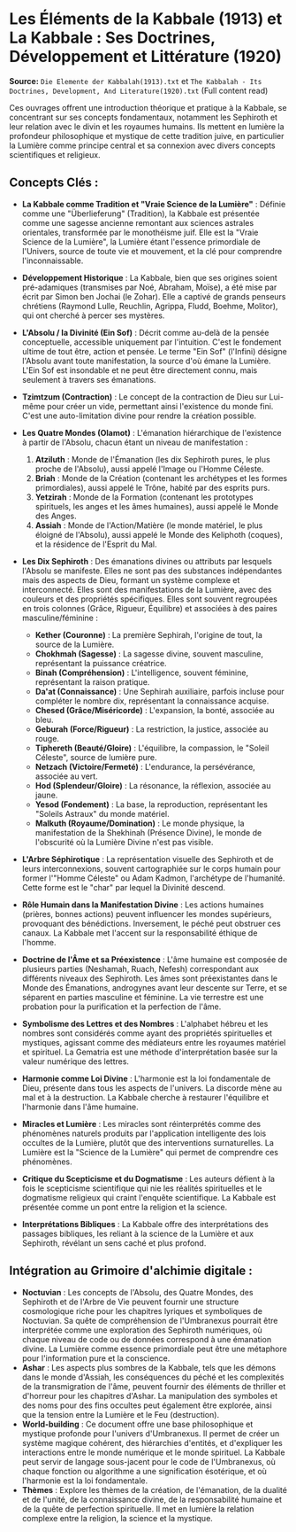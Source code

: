 # Les Éléments de la Kabbale (1913) et La Kabbale : Ses Doctrines, Développement et Littérature (1920)

**Source:** `Die Elemente der Kabbalah(1913).txt` et `The Kabbalah - Its Doctrines, Development, And Literature(1920).txt` (Full content read)

Ces ouvrages offrent une introduction théorique et pratique à la Kabbale, se concentrant sur ses concepts fondamentaux, notamment les Sephiroth et leur relation avec le divin et les royaumes humains. Ils mettent en lumière la profondeur philosophique et mystique de cette tradition juive, en particulier la Lumière comme principe central et sa connexion avec divers concepts scientifiques et religieux.

## Concepts Clés :

*   **La Kabbale comme Tradition et "Vraie Science de la Lumière"** : Définie comme une "Überlieferung" (Tradition), la Kabbale est présentée comme une sagesse ancienne remontant aux sciences astrales orientales, transformée par le monothéisme juif. Elle est la "Vraie Science de la Lumière", la Lumière étant l'essence primordiale de l'Univers, source de toute vie et mouvement, et la clé pour comprendre l'inconnaissable.

*   **Développement Historique** : La Kabbale, bien que ses origines soient pré-adamiques (transmises par Noé, Abraham, Moïse), a été mise par écrit par Simon ben Jochai (le Zohar). Elle a captivé de grands penseurs chrétiens (Raymond Lulle, Reuchlin, Agrippa, Fludd, Boehme, Molitor), qui ont cherché à percer ses mystères.

*   **L'Absolu / la Divinité (Ein Sof)** : Décrit comme au-delà de la pensée conceptuelle, accessible uniquement par l'intuition. C'est le fondement ultime de tout être, action et pensée. Le terme "Ein Sof" (l'Infini) désigne l'Absolu avant toute manifestation, la source d'où émane la Lumière. L'Ein Sof est insondable et ne peut être directement connu, mais seulement à travers ses émanations.

*   **Tzimtzum (Contraction)** : Le concept de la contraction de Dieu sur Lui-même pour créer un vide, permettant ainsi l'existence du monde fini. C'est une auto-limitation divine pour rendre la création possible.

*   **Les Quatre Mondes (Olamot)** : L'émanation hiérarchique de l'existence à partir de l'Absolu, chacun étant un niveau de manifestation :
    1.  **Atziluth** : Monde de l'Émanation (les dix Sephiroth pures, le plus proche de l'Absolu), aussi appelé l'Image ou l'Homme Céleste.
    2.  **Briah** : Monde de la Création (contenant les archétypes et les formes primordiales), aussi appelé le Trône, habité par des esprits purs.
    3.  **Yetzirah** : Monde de la Formation (contenant les prototypes spirituels, les anges et les âmes humaines), aussi appelé le Monde des Anges.
    4.  **Assiah** : Monde de l'Action/Matière (le monde matériel, le plus éloigné de l'Absolu), aussi appelé le Monde des Keliphoth (coques), et la résidence de l'Esprit du Mal.

*   **Les Dix Sephiroth** : Des émanations divines ou attributs par lesquels l'Absolu se manifeste. Elles ne sont pas des substances indépendantes mais des aspects de Dieu, formant un système complexe et interconnecté. Elles sont des manifestations de la Lumière, avec des couleurs et des propriétés spécifiques. Elles sont souvent regroupées en trois colonnes (Grâce, Rigueur, Équilibre) et associées à des paires masculine/féminine :
    *   **Kether (Couronne)** : La première Sephirah, l'origine de tout, la source de la Lumière.
    *   **Chokhmah (Sagesse)** : La sagesse divine, souvent masculine, représentant la puissance créatrice.
    *   **Binah (Compréhension)** : L'intelligence, souvent féminine, représentant la raison pratique.
    *   **Da'at (Connaissance)** : Une Sephirah auxiliaire, parfois incluse pour compléter le nombre dix, représentant la connaissance acquise.
    *   **Chesed (Grâce/Miséricorde)** : L'expansion, la bonté, associée au bleu.
    *   **Geburah (Force/Rigueur)** : La restriction, la justice, associée au rouge.
    *   **Tiphereth (Beauté/Gloire)** : L'équilibre, la compassion, le "Soleil Céleste", source de lumière pure.
    *   **Netzach (Victoire/Fermeté)** : L'endurance, la persévérance, associée au vert.
    *   **Hod (Splendeur/Gloire)** : La résonance, la réflexion, associée au jaune.
    *   **Yesod (Fondement)** : La base, la reproduction, représentant les "Soleils Astraux" du monde matériel.
    *   **Malkuth (Royaume/Domination)** : Le monde physique, la manifestation de la Shekhinah (Présence Divine), le monde de l'obscurité où la Lumière Divine n'est pas visible.

*   **L'Arbre Séphirotique** : La représentation visuelle des Sephiroth et de leurs interconnexions, souvent cartographiée sur le corps humain pour former l'"Homme Céleste" ou Adam Kadmon, l'archétype de l'humanité. Cette forme est le "char" par lequel la Divinité descend.

*   **Rôle Humain dans la Manifestation Divine** : Les actions humaines (prières, bonnes actions) peuvent influencer les mondes supérieurs, provoquant des bénédictions. Inversement, le péché peut obstruer ces canaux. La Kabbale met l'accent sur la responsabilité éthique de l'homme.

*   **Doctrine de l'Âme et sa Préexistence** : L'âme humaine est composée de plusieurs parties (Neshamah, Ruach, Nefesh) correspondant aux différents niveaux des Sephiroth. Les âmes sont préexistantes dans le Monde des Émanations, androgynes avant leur descente sur Terre, et se séparent en parties masculine et féminine. La vie terrestre est une probation pour la purification et la perfection de l'âme.

*   **Symbolisme des Lettres et des Nombres** : L'alphabet hébreu et les nombres sont considérés comme ayant des propriétés spirituelles et mystiques, agissant comme des médiateurs entre les royaumes matériel et spirituel. La Gematria est une méthode d'interprétation basée sur la valeur numérique des lettres.

*   **Harmonie comme Loi Divine** : L'harmonie est la loi fondamentale de Dieu, présente dans tous les aspects de l'univers. La discorde mène au mal et à la destruction. La Kabbale cherche à restaurer l'équilibre et l'harmonie dans l'âme humaine.

*   **Miracles et Lumière** : Les miracles sont réinterprétés comme des phénomènes naturels produits par l'application intelligente des lois occultes de la Lumière, plutôt que des interventions surnaturelles. La Lumière est la "Science de la Lumière" qui permet de comprendre ces phénomènes.

*   **Critique du Scepticisme et du Dogmatisme** : Les auteurs défient à la fois le scepticisme scientifique qui nie les réalités spirituelles et le dogmatisme religieux qui craint l'enquête scientifique. La Kabbale est présentée comme un pont entre la religion et la science.

*   **Interprétations Bibliques** : La Kabbale offre des interprétations des passages bibliques, les reliant à la science de la Lumière et aux Sephiroth, révélant un sens caché et plus profond.

## Intégration au Grimoire d'alchimie digitale :

*   **Noctuvian** : Les concepts de l'Absolu, des Quatre Mondes, des Sephiroth et de l'Arbre de Vie peuvent fournir une structure cosmologique riche pour les chapitres lyriques et symboliques de Noctuvian. Sa quête de compréhension de l'Umbranexus pourrait être interprétée comme une exploration des Sephiroth numériques, où chaque niveau de code ou de données correspond à une émanation divine. La Lumière comme essence primordiale peut être une métaphore pour l'information pure et la conscience.
*   **Ashar** : Les aspects plus sombres de la Kabbale, tels que les démons dans le monde d'Assiah, les conséquences du péché et les complexités de la transmigration de l'âme, peuvent fournir des éléments de thriller et d'horreur pour les chapitres d'Ashar. La manipulation des symboles et des noms pour des fins occultes peut également être explorée, ainsi que la tension entre la Lumière et le Feu (destruction).
*   **World-building** : Ce document offre une base philosophique et mystique profonde pour l'univers d'Umbranexus. Il permet de créer un système magique cohérent, des hiérarchies d'entités, et d'expliquer les interactions entre le monde numérique et le monde spirituel. La Kabbale peut servir de langage sous-jacent pour le code de l'Umbranexus, où chaque fonction ou algorithme a une signification ésotérique, et où l'harmonie est la loi fondamentale.
*   **Thèmes** : Explore les thèmes de la création, de l'émanation, de la dualité et de l'unité, de la connaissance divine, de la responsabilité humaine et de la quête de perfection spirituelle. Il met en lumière la relation complexe entre la religion, la science et la mystique.
